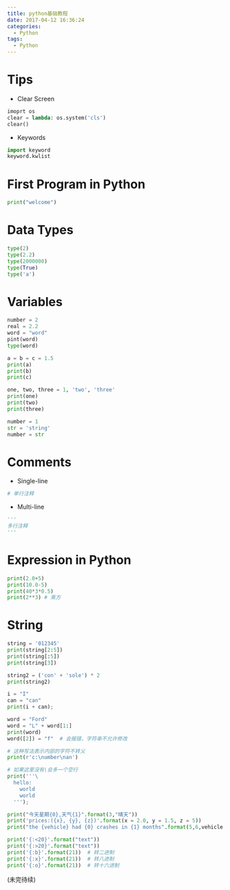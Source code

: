 ```yaml
---
title: python基础教程
date: 2017-04-12 16:36:24
categories:
  - Python
tags:
  - Python
---
```


# Tips
* Clear Screen
```python
imoprt os
clear = lambda: os.system('cls')
clear()
```
* Keywords
```python
import keyword
keyword.kwlist
```


# First Program in Python
```python
print("welcome")
```

# Data Types
```python
type(2)
type(2.2)
type(2000000)
type(True)
type('a')
```

# Variables
```python
number = 2
real = 2.2
word = "word"
pint(word)
type(word)

a = b = c = 1.5
print(a)
print(b)
print(c)

one, two, three = 1, 'two', 'three'
print(one)
print(two)
print(three)

number = 1
str = 'string'
number = str
```

# Comments
* Single-line
```python
# 单行注释
```
* Multi-line
```python
'''
多行注释
'''
```

# Expression in Python
```python
print(2.0+5)
print(10.0-5)
print(40*3*0.5)
print(2**3) # 乘方
```

# String
```python
string = '012345'
print(string[2:5])
print(string[:5])
print(string[3])

string2 = ('con' + 'sole') * 2
print(string2)

i = "I"
can = "can"
print(i + can);

word = "Ford"
word = "L" + word[1:]
print(word)
word([2]) = "f"  # 会报错，字符串不允许修改

# 这种写法表示内部的字符不转义
print(r'c:\number\nan')

# 如果这里没有\会多一个空行
print('''\
  hello:
    world
    world
  ''');

print("今天星期{0},天气{1}".format(3,"晴天"))
print('prices:({x}, {y}, {z})'.format(x = 2.0, y = 1.5, z = 5))
print("the {vehicle} had {0} crashes in {1} months".format(5,6,vehicle = 'car'))

print('{:<20}'.format("text"))
print('{:>20}'.format("text"))
print('{:b}'.format(21))  # 转二进制
print('{:x}'.format(21))  # 转八进制
print('{:o}'.format(21))  # 转十六进制
```

(未完待续)